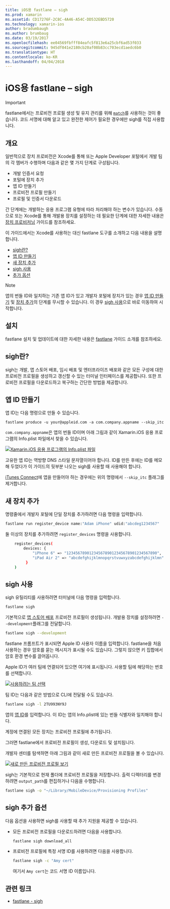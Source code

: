 ```yaml
---
title: iOS용 fastlane – sigh
ms.prod: xamarin
ms.assetid: CD17276F-2C8C-4A46-A54C-DD532EBD5720
ms.technology: xamarin-ios
author: bradumbaugh
ms.author: brumbaug
ms.date: 03/19/2017
ms.openlocfilehash: ee04569fbfff84eafc5f813e6a25cbf6ad53f033
ms.sourcegitcommit: 945df041e2180cb20af08b83cc703ecd1aedc6b0
ms.translationtype: HT
ms.contentlocale: ko-KR
ms.lasthandoff: 04/04/2018
---
```

# <a name="fastlane-for-ios--sigh"></a>iOS용 fastlane – sigh

> [!IMPORTANT]
> fastlane에서는 프로비전 프로필 생성 및 유지 관리를 위해 [`match`](~/ios/deploy-test/provisioning/fastlane/match.md)를 사용하는 것이 좋습니다. 코드 서명에 대해 알고 있고 완전한 제어가 필요한 경우에만 sigh를 직접 사용합니다.

## <a name="overview"></a>개요

일반적으로 장치 프로비전은 Xcode를 통해 또는 Apple Developer 포털에서 개발 팀의 각 멤버가 수행하며 다음과 같은 몇 가지 단계로 구성됩니다.

- 개발 인증서 요청
- 포털에 장치 추가
- 앱 ID 만들기
- 프로비전 프로필 만들기
- 프로필 및 인증서 다운로드

간 단계에는 개발하는 응용 프로그램 유형에 따라 처리해야 하는 변수가 있습니다. 수동으로 또는 Xcode를 통해 개발용 장치를 설정하는 데 필요한 단계에 대한 자세한 내용은 [장치 프로비저닝](~/ios/get-started/installation/device-provisioning/index.md) 가이드를 참조하세요.

이 가이드에서는 Xcode를 사용하는 대신 fastlane 도구를 소개하고 다음 내용을 설명합니다.

- [sigh란?](#whatissigh)
- [앱 ID 만들기](#appid)
- [새 장치 추가](#newdevices)
- [sigh 사용](#using)
- [추가 옵션](#options)

> [!NOTE]
> 앱의 번들 ID와 일치하는 기존 앱 ID가 있고 개발자 포털에 장치가 있는 경우 [앱 ID 만들기](#appid) 및 [장치 추가](#newdevices)의 단계를 무시할 수 있습니다. 이 경우 [sigh 사용](#using)으로 바로 이동하여 시작합니다.

## <a name="installation"></a>설치

fastlane 설치 및 업데이트에 대한 자세한 내용은 [fastlane](~/ios/deploy-test/provisioning/fastlane/index.md#Installation) 가이드 소개를 참조하세요.

<a name="whatissigh" />

## <a name="what-is-sigh"></a>sigh란?

sigh는 개발, 앱 스토어 배포, 임시 배포 및 엔터프라이즈 배포와 같은 모든 구성에 대한 프로비전 프로필을 생성하고 갱신할 수 있는 터미널 인터페이스를 제공합니다. 또한 프로비전 프로필을 다운로드하고 복구하는 간단한 방법을 제공합니다.

<a name="appid" />

## <a name="creating-an-app-id"></a>앱 ID 만들기

앱 ID는 다음 명령으로 만들 수 있습니다.

    fastlane produce -u your@appleid.com -a com.company.appname --skip_itc

`com.company.appname`은 앱의 번들 ID이며 아래 그림과 같이 Xamarin.iOS 응용 프로그램의 Info.plist 파일에서 찾을 수 있습니다.

[![](sigh-images/fastlane-image5.png "Xamarin.iOS 응용 프로그램의 Info.plist 파일")](sigh-images/fastlane-image5.png#lightbox)

고유한 앱 ID는 역방향 DNS 스타일 문자열이어야 합니다. ID를 만든 후에는 ID를 메모해 두었다가 이 가이드의 뒷부분 나오는 sigh를 사용할 때 사용해야 합니다.

[iTunes Connect](~/ios/deploy-test/app-distribution/app-store-distribution/itunesconnect.md)에 앱을 만들어야 하는 경우에는 위의 명령에서 `--skip_itc` 플래그를 제거합니다.

<a name="newdevices" />

## <a name="adding-new-devices"></a>새 장치 추가

명령줄에서 개발자 포털에 단일 장치를 추가하려면 다음 명령을 입력합니다.

```bash
fastlane run register_device name:"Adam iPhone" udid:"abcdeg1234567"
```

둘 이상의 장치를 추가하려면 `register_devices` 명령을 사용합니다.

```bash
    register_devices(
        devices: {
            "iPhone 6" => "1234567890123456789012345678901234567890",
            "iPad Air 2" => "abcdefghijklmnopqrstvuwxyzabcdefghijklmn"
         }
    )
```

<a name="using" />

## <a name="using-sigh"></a>sigh 사용

sigh 유틸리티를 사용하려면 터미널에 다음 명령을 입력합니다.

```bash
fastlane sigh
```

기본적으로 [앱 스토어 배포](~/ios/deploy-test/app-distribution/app-store-distribution/index.md) 프로비전 프로필이 생성됩니다. 개발용 장치를 설정하려면 `--development`플래그를 전달합니다.

```bash
fastlane sigh --development
```

fastlane 프롬프트가 표시되면 Apple ID 사용자 이름을 입력합니다. fastlane을 처음 사용하는 경우 암호를 묻는 메시지가 표시될 수도 있습니다. 그렇지 않으면 키 집합에서 암호 환경 변수를 끌어옵니다.

Apple ID가 여러 팀에 연결되어 있으면 여기에 표시됩니다. 사용할 팀에 해당하는 번호를 선택합니다.

[![](sigh-images/fastlane-image2.png "사용하려는 팀 선택")](sigh-images/fastlane-image2.png#lightbox)

팀 ID는 다음과 같은 방법으로 CLI에 전달될 수도 있습니다.

```bash
fastlane sigh -l 2TU993NY9J
```

앱의 [앱 ID](#appid)를 입력합니다. 이 ID는 앱의 Info.plist에 있는 번들 식별자와 일치해야 합니다.

계정에 연결된 모든 장치는 프로비전 프로필에 추가됩니다.

그러면 fastlane에서 프로비전 프로필이 생성, 다운로드 및 설치됩니다.

개발자 센터를 탐색하면 아래 그림과 같이 새로 만든 프로비전 프로필을 볼 수 있습니다.

[![](sigh-images/fastlane-image10.png "새로 만든 프로비전 프로필 보기")](sigh-images/fastlane-image10.png#lightbox)

sigh는 기본적으로 현재 폴더에 프로비전 프로필을 저장합니다. 출력 디렉터리를 변경하려면 `output_path`를 편집하거나 다음을 수행합니다.

```bash
fastlane sigh -o "~/Library/MobileDevice/Provisioning Profiles"
```

<a name="options" />

## <a name="sigh-additional-options"></a>sigh 추가 옵션

다음 옵션을 사용하면 sigh를 사용할 때 추가 지원을 제공할 수 있습니다.

- 모든 프로비전 프로필을 다운로드하려면 다음을 사용합니다.

    ```bash
    fastlane sigh download_all
    ```

- 프로비전 프로필에 특정 서명 ID를 사용하려면 다음을 사용합니다.

    ```bash
    fastlane sigh -c "Amy cert"
    ```
    
    여기서 `Amy cert`는 코드 서명 ID 이름입니다.


## <a name="related-links"></a>관련 링크

- [fastlane - sigh](https://github.com/fastlane/fastlane/tree/master/sigh#readme)
